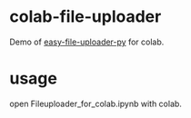 # colab-file-uploader

Demo of [easy-file-uploader-py](https://github.com/w-okada/easy-file-uploader-py) for colab.

# usage

open Fileuploader_for_colab.ipynb with colab.

